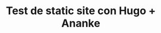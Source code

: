 ---
title: "Test de static site con Hugo + Ananke"

description: "Test sitio estático."

featured_image: '/images/gato.jpg'
---